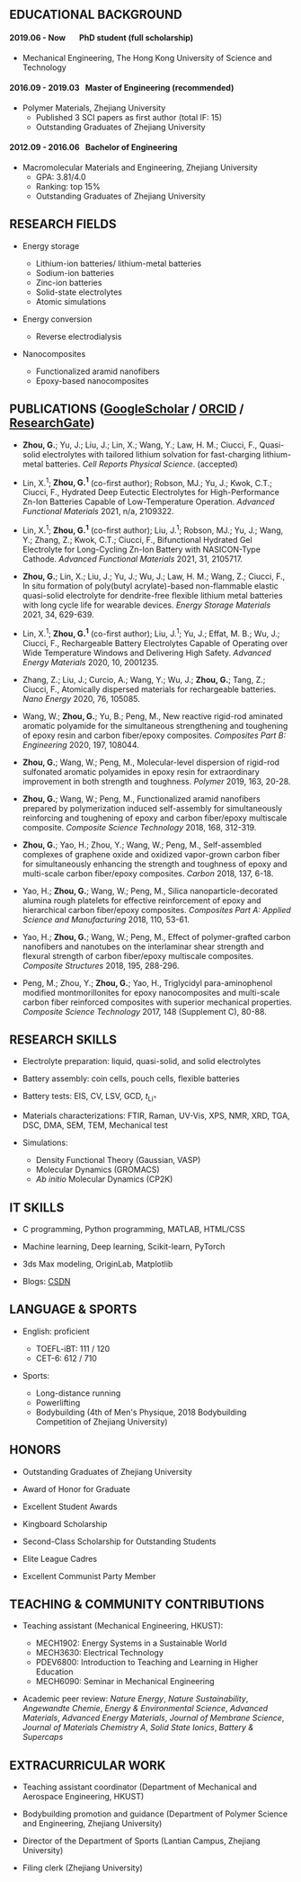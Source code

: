 ## EDUCATIONAL BACKGROUND

#### 2019.06 - Now &ensp;&ensp;&ensp;PhD student (full scholarship)

* Mechanical Engineering, The Hong Kong University of Science and Technology

#### 2016.09 - 2019.03 &ensp;Master of Engineering (recommended)

* Polymer Materials, Zhejiang University
  * Published 3 SCI papers as first author (total IF: 15)
  *	Outstanding Graduates of Zhejiang University

#### 2012.09 - 2016.06 &ensp;Bachelor of Engineering

* Macromolecular Materials and Engineering, Zhejiang University
  *	GPA: 3.81/4.0
  * Ranking: top 15%
  *	Outstanding Graduates of Zhejiang University

## RESEARCH FIELDS

* Energy storage
    * Lithium-ion batteries/ lithium-metal batteries
    * Sodium-ion batteries
    * Zinc-ion batteries
    * Solid-state electrolytes
    * Atomic simulations

* Energy conversion
    * Reverse electrodialysis

* Nanocomposites
    * Functionalized aramid nanofibers
    * Epoxy-based nanocomposites

## PUBLICATIONS ([GoogleScholar](https://scholar.google.com.hk/citations?user=kbGnu3IAAAAJ&hl=zh-CN) / [ORCID](https://orcid.org/0000-0003-4074-7734) / [ResearchGate](https://www.researchgate.net/profile/Guodong-Zhou-3))

- <b>Zhou, G.</b>; Yu, J.; Liu, J.; Lin, X.; Wang, Y.; Law, H. M.; Ciucci, F., Quasi-solid electrolytes with tailored lithium solvation for fast-charging lithium-metal batteries. *Cell Reports Physical Science*. (accepted)

- Lin, X.<sup>1</sup>; <b>Zhou, G.<sup>1</sup></b> (co-first author); Robson, MJ.; Yu, J.; Kwok, C.T.; Ciucci, F., Hydrated Deep Eutectic Electrolytes for High-Performance Zn-Ion Batteries Capable of Low-Temperature Operation. *Advanced Functional Materials* 2021, n/a, 2109322.

- Lin, X.<sup>1</sup>; <b>Zhou, G.<sup>1</sup></b> (co-first author); Liu, J.<sup>1</sup>; Robson, MJ.; Yu, J.; Wang, Y.; Zhang, Z.; Kwok, C.T.; Ciucci, F., Bifunctional Hydrated Gel Electrolyte for Long-Cycling Zn-Ion Battery with NASICON-Type Cathode. *Advanced Functional Materials* 2021, 31, 2105717.

- <b>Zhou, G.</b>; Lin, X.; Liu, J.; Yu, J.; Wu, J.; Law, H. M.; Wang, Z.; Ciucci, F., In situ formation of poly(butyl acrylate)-based non-flammable elastic quasi-solid electrolyte for dendrite-free flexible lithium metal batteries with long cycle life for wearable devices. *Energy Storage Materials* 2021, 34, 629-639.

- Lin, X.<sup>1</sup>; <b>Zhou, G.<sup>1</sup></b> (co-first author); Liu, J.<sup>1</sup>; Yu, J.; Effat, M. B.; Wu, J.; Ciucci, F., Rechargeable Battery Electrolytes Capable of Operating over Wide Temperature Windows and Delivering High Safety. *Advanced Energy Materials* 2020, 10, 2001235.

- Zhang, Z.; Liu, J.; Curcio, A.; Wang, Y.; Wu, J.; <b>Zhou, G.</b>; Tang, Z.; Ciucci, F., Atomically dispersed materials for rechargeable batteries. *Nano Energy* 2020, 76, 105085.

- Wang, W.; <b>Zhou, G.</b>; Yu, B.; Peng, M., New reactive rigid-rod aminated aromatic polyamide for the simultaneous strengthening and toughening of epoxy resin and carbon fiber/epoxy composites. *Composites Part B: Engineering* 2020, 197, 108044.

- <b>Zhou, G.</b>; Wang, W.; Peng, M., Molecular-level dispersion of rigid-rod sulfonated aromatic polyamides in epoxy resin for extraordinary improvement in both strength and toughness. *Polymer* 2019, 163, 20-28.

- <b>Zhou, G.</b>; Wang, W.; Peng, M., Functionalized aramid nanofibers prepared by polymerization induced self-assembly for simultaneously reinforcing and toughening of epoxy and carbon fiber/epoxy multiscale composite. *Composite Science Technology* 2018, 168, 312-319.

- <b>Zhou, G.</b>; Yao, H.; Zhou, Y.; Wang, W.; Peng, M., Self-assembled complexes of graphene oxide and oxidized vapor-grown carbon fiber for simultaneously enhancing the strength and toughness of epoxy and multi-scale carbon fiber/epoxy composites. *Carbon* 2018, 137, 6-18.

- Yao, H.; <b>Zhou, G.</b>; Wang, W.; Peng, M., Silica nanoparticle-decorated alumina rough platelets for effective reinforcement of epoxy and hierarchical carbon fiber/epoxy composites. *Composites Part A: Applied Science and Manufacturing* 2018, 110, 53-61.

- Yao, H.; <b>Zhou, G.</b>; Wang, W.; Peng, M., Effect of polymer-grafted carbon nanofibers and nanotubes on the interlaminar shear strength and flexural strength of carbon fiber/epoxy multiscale composites. *Composite Structures* 2018, 195, 288-296.

- Peng, M.; Zhou, Y.; <b>Zhou, G.</b>; Yao, H., Triglycidyl para-aminophenol modified montmorillonites for epoxy nanocomposites and multi-scale carbon fiber reinforced composites with superior mechanical properties. *Composite Science Technology* 2017, 148 (Supplement C), 80-88.


## RESEARCH SKILLS

* Electrolyte preparation: liquid, quasi-solid, and solid electrolytes

* Battery assembly: coin cells, pouch cells, flexible batteries

* Battery tests: EIS, CV, LSV, GCD, *t*<sub>Li<sup>+</sup></sub>

* Materials characterizations: FTIR, Raman, UV-Vis, XPS, NMR, XRD, TGA, DSC, DMA, SEM, TEM, Mechanical test

* Simulations:
    * Density Functional Theory (Gaussian, VASP)
    * Molecular Dynamics (GROMACS)
    * *Ab initio* Molecular Dynamics (CP2K)

## IT SKILLS

* C programming, Python programming, MATLAB, HTML/CSS

* Machine learning, Deep learning, Scikit-learn, PyTorch

* 3ds Max modeling, OriginLab, Matplotlib

* Blogs: <a href='https://blog.csdn.net/weixin_43957391'>CSDN</a>

## LANGUAGE & SPORTS

* English: proficient
    * TOEFL-iBT: 111 / 120
    * CET-6: 612 / 710

* Sports:
    * Long-distance running
    * Powerlifting
    * Bodybuilding (4th of Men's Physique, 2018 Bodybuilding Competition of Zhejiang University)

## HONORS

* Outstanding Graduates of Zhejiang University

* Award of Honor for Graduate

* Excellent Student Awards

* Kingboard Scholarship

* Second-Class Scholarship for Outstanding Students

* Elite League Cadres

* Excellent Communist Party Member

## TEACHING & COMMUNITY CONTRIBUTIONS

* Teaching assistant (Mechanical Engineering, HKUST):

    * MECH1902: Energy Systems in a Sustainable World
    * MECH3630: Electrical Technology
    * PDEV6800: Introduction to Teaching and Learning in Higher Education
    * MECH6090: Seminar in Mechanical Engineering

* Academic peer review: *Nature Energy*, *Nature Sustainability*, *Angewandte Chemie*, *Energy & Environmental Science*, *Advanced Materials*, *Advanced Energy Materials*, *Journal of Membrane Science*, *Journal of Materials Chemistry A*, *Solid State Ionics*, *Battery & Supercaps*

## EXTRACURRICULAR WORK

* Teaching assistant coordinator (Department of Mechanical and Aerospace Engineering, HKUST)

* Bodybuilding promotion and guidance (Department of Polymer Science and Engineering, Zhejiang University)

* Director of the Department of Sports (Lantian Campus, Zhejiang University)

* Filing clerk (Zhejiang University)
